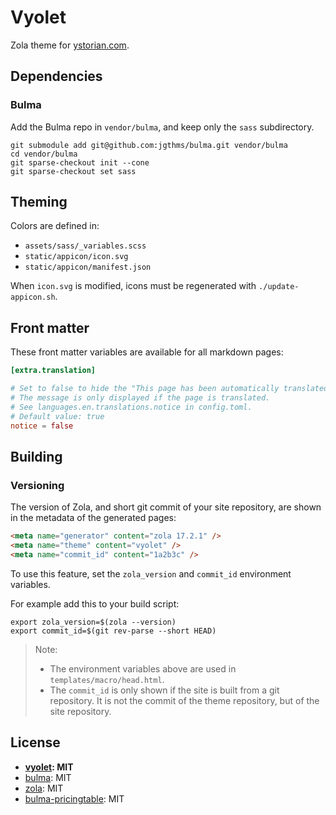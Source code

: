 # Vyolet

Zola theme for [ystorian.com](https://ystorian.com).

## Dependencies

### Bulma

Add the Bulma repo in `vendor/bulma`, and keep only the `sass` subdirectory.

```shell
git submodule add git@github.com:jgthms/bulma.git vendor/bulma
cd vendor/bulma
git sparse-checkout init --cone
git sparse-checkout set sass
```

## Theming

Colors are defined in:

- `assets/sass/_variables.scss`
- `static/appicon/icon.svg`
- `static/appicon/manifest.json`

When `icon.svg` is modified, icons must be regenerated with `./update-appicon.sh`.

## Front matter

These front matter variables are available for all markdown pages:

```toml
[extra.translation]

# Set to false to hide the "This page has been automatically translated" message.
# The message is only displayed if the page is translated.
# See languages.en.translations.notice in config.toml.
# Default value: true
notice = false
```

## Building

### Versioning

The version of Zola, and short git commit of your site repository, are shown in the
metadata of the generated pages:

```html
<meta name="generator" content="zola 17.2.1" />
<meta name="theme" content="vyolet" />
<meta name="commit_id" content="1a2b3c" />
```

To use this feature, set the `zola_version` and `commit_id` environment
variables.

For example add this to your build script:

```shell
export zola_version=$(zola --version)
export commit_id=$(git rev-parse --short HEAD)
```

> Note:
>
> - The environment variables above are used in `templates/macro/head.html`.
> - The `commit_id` is only shown if the site is built from a git repository.
> It is not the commit of the theme repository, but of the site repository.

## License

- **[vyolet](https://github.com/ystorian/vyolet): MIT**
- [bulma](https://github.com/jgthms/bulma): MIT
- [zola](https://github.com/getzola/zola): MIT
- [bulma-pricingtable](https://github.com/Wikiki/bulma-pricingtable): MIT
